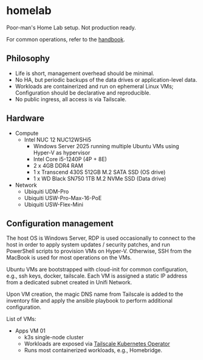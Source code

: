 # homelab

Poor-man's Home Lab setup. Not production ready.

For common operations, refer to the [handbook](./handbook/).

## Philosophy

- Life is short, management overhead should be minimal.
- No HA, but periodic backups of the data drives or application-level data.
- Workloads are containerized and run on ephemeral Linux VMs; Configuration should be declarative and reproducible.
- No public ingress, all access is via Tailscale.

## Hardware

- Compute
  - Intel NUC 12 NUC12WSHi5
    - Windows Server 2025 running multiple Ubuntu VMs using Hyper-V as hypervisor
    - Intel Core i5-1240P (4P + 8E)
    - 2 x 4GB DDR4 RAM
    - 1 x Transcend 430S 512GB M.2 SATA SSD (OS drive)
    - 1 x WD Black SN750 1TB M.2 NVMe SSD (Data drive)
- Network
  - Ubiquiti UDM-Pro
  - Ubiquiti USW-Pro-Max-16-PoE
  - Ubiquiti USW-Flex-Mini

## Configuration management

The host OS is Windows Server, RDP is used occasionally to connect to the host in order to apply system updates / security patches, and run PowerShell scripts to provision VMs on Hyper-V. Otherwise, SSH from the MacBook is used for most operations on the VMs. 

Ubuntu VMs are bootstrapped with cloud-init for common configuration, e.g., ssh keys, docker, tailscale. Each VM is assigned a static IP address from a dedicated subnet created in Unifi Network.

Upon VM creation, the magic DNS name from Tailscale is added to the inventory file and apply the ansible playbook to perform additional configuration.

List of VMs:

- Apps VM 01
  - k3s single-node cluster
  - Workloads are exposed via [Tailscale Kubernetes Operator](https://tailscale.com/kb/1236/kubernetes-operator)
  - Runs most containerized workloads, e.g., Homebridge.
